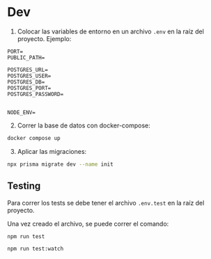 




# Dev

1. Colocar las variables de entorno en un archivo `.env` en la raíz del proyecto. Ejemplo:

```
PORT=
PUBLIC_PATH=

POSTGRES_URL=
POSTGRES_USER=
POSTGRES_DB=
POSTGRES_PORT=
POSTGRES_PASSWORD=


NODE_ENV=
```

2. Correr la base de datos con docker-compose:

```bash
docker compose up
```

3. Aplicar las migraciones:

```bash
npx prisma migrate dev --name init
```

## Testing

Para correr los tests se debe tener el archivo `.env.test` en la raíz del proyecto.

Una vez creado el archivo, se puede correr el comando:

```bash
npm run test

npm run test:watch
```